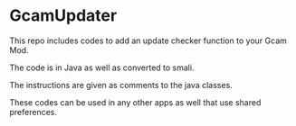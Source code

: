 # GcamUpdater

This repo includes codes to add an update checker function to your Gcam Mod.

The code is in Java as well as converted to smali.

The instructions are given as comments to the java classes.

These codes can be used in any other apps as well that use shared preferences.
